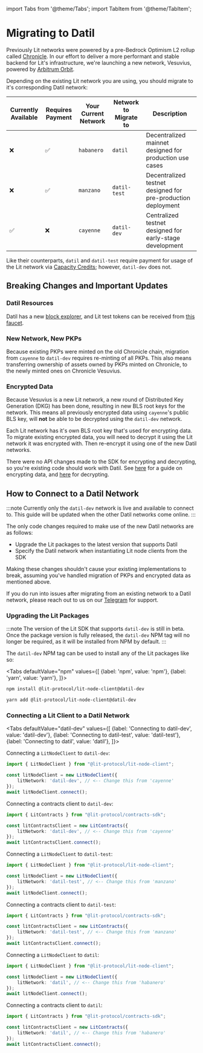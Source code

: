 import Tabs from '@theme/Tabs';
import TabItem from '@theme/TabItem';

# Migrating to Datil

Previously Lit networks were powered by a pre-Bedrock Optimism L2 rollup called [Chronicle](../../network/rollup.mdx). In our effort to deliver a more performant and stable backend for Lit's infrastructure, we're launching a new network, Vesuvius, powered by [Arbitrum Orbit](https://arbitrum.io/orbit).

Depending on the existing Lit network you are using, you should migrate to it's corresponding Datil network:

| Currently Available | Requires Payment | Your Current Network | Network to Migrate to | Description                                                 |
| --------------------| ---------------- | -------------------- | -------------------- | ------------------------------------------------------------ |
|          ❌         |          ✅      | `habanero`           | `datil`               | Decentralized mainnet designed for production use cases      |
|          ❌         |          ✅      | `manzano`            | `datil-test`          | Decentralized testnet designed for pre-production deployment |
|          ✅         |          ❌      | `cayenne`            | `datil-dev`           | Centralized testnet designed for early-stage development     |

Like their counterparts, `datil` and `datil-test` require payment for usage of the Lit network via [Capacity Credits](../capacity-credits.md); however, `datil-dev` does not.

## Breaking Changes and Important Updates

### Datil Resources

Datil has a new [block explorer](https://vesuvius-explorer.litprotocol.com/), and Lit test tokens can be received from [this faucet](https://datil-dev-faucet.vercel.app/).

### New Network, New PKPs

Because existing PKPs were minted on the old Chronicle chain, migration from `cayenne` to `datil-dev` requires re-minting of all PKPs. This also means transferring ownership of assets owned by PKPs minted on Chronicle, to the newly minted ones on Chronicle Vesuvius.

### Encrypted Data

Because Vesuvius is a new Lit network, a new round of Distributed Key Generation (DKG) has been done, resulting in new BLS root keys for the network. This means all previously encrypted data using `cayenne`'s public BLS key, will **not** be able to be decrypted using the `datil-dev` network.

Each Lit network has it's own BLS root key that's used for encrypting data. To migrate existing encrypted data, you will need to decrypt it using the Lit network it was encrypted with. Then re-encrypt it using one of the new Datil networks.

There were no API changes made to the SDK for encrypting and decrypting, so you're existing code should work with Datil. See [here](../../sdk/access-control/quick-start#performing-encryption) for a guide on encrypting data, and [here](../../sdk/access-control/quick-start#performing-decryption) for decrypting.

## How to Connect to a Datil Network

:::note
Currently only the `datil-dev` network is live and available to connect to. This guide will be updated when the other Datil networks come online.
:::

The only code changes required to make use of the new Datil networks are as follows:

- Upgrade the Lit packages to the latest version that supports Datil
- Specify the Datil network when instantiating Lit node clients from the SDK

Making these changes shouldn't cause your existing implementations to break, assuming you've handled migration of PKPs and encrypted data as mentioned above.

If you do run into issues after migrating from an existing network to a Datil network, please reach out to us on our [Telegram](https://t.me/+aa73FAF9Vp82ZjJh) for support.

### Upgrading the Lit Packages

:::note
The version of the Lit SDK that supports `datil-dev` is still in beta. Once the package version is fully released, the `datil-dev` NPM tag will no longer be required, as it will be installed from NPM by default.
:::

The `datil-dev` NPM tag can be used to install any of the Lit packages like so:

<Tabs
defaultValue="npm"
values={[
{label: 'npm', value: 'npm'},
{label: 'yarn', value: 'yarn'},
]}>
<TabItem value="npm">

```bash
npm install @lit-protocol/lit-node-client@datil-dev
```

</TabItem>

<TabItem value="yarn">

```bash
yarn add @lit-protocol/lit-node-client@datil-dev
```

</TabItem>
</Tabs>

### Connecting a Lit Client to a Datil Network

<Tabs
defaultValue="datil-dev"
values={[
{label: 'Connecting to datil-dev', value: 'datil-dev'},
{label: 'Connecting to datil-test', value: 'datil-test'},
{label: 'Connecting to datil', value: 'datil'},
]}>
<TabItem value="datil-dev">

Connecting a `LitNodeClient` to `datil-dev`:

```ts
import { LitNodeClient } from "@lit-protocol/lit-node-client";

const litNodeClient = new LitNodeClient({
    litNetwork: 'datil-dev', // <-- Change this from 'cayenne'
});
await litNodeClient.connect();
```

Connecting a contracts client to `datil-dev`:

```ts
import { LitContracts } from "@lit-protocol/contracts-sdk";

const litContractsClient = new LitContracts({
    litNetwork: 'datil-dev', // <-- Change this from 'cayenne'
});
await litContractsClient.connect();
```

</TabItem>

<TabItem value="datil-test">

Connecting a `LitNodeClient` to `datil-test`:

```ts
import { LitNodeClient } from "@lit-protocol/lit-node-client";

const litNodeClient = new LitNodeClient({
    litNetwork: 'datil-test', // <-- Change this from 'manzano'
});
await litNodeClient.connect();
```

Connecting a contracts client to `datil-test`:

```ts
import { LitContracts } from "@lit-protocol/contracts-sdk";

const litContractsClient = new LitContracts({
    litNetwork: 'datil-test', // <-- Change this from 'manzano'
});
await litContractsClient.connect();
```

</TabItem>

<TabItem value="datil">

Connecting a `LitNodeClient` to `datil`:

```ts
import { LitNodeClient } from "@lit-protocol/lit-node-client";

const litNodeClient = new LitNodeClient({
    litNetwork: 'datil', // <-- Change this from 'habanero'
});
await litNodeClient.connect();
```

Connecting a contracts client to `datil`:

```ts
import { LitContracts } from "@lit-protocol/contracts-sdk";

const litContractsClient = new LitContracts({
    litNetwork: 'datil', // <-- Change this from 'habanero'
});
await litContractsClient.connect();
```

</TabItem>
</Tabs>
